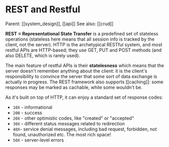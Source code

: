 # REST and Restful

Parent: [[system_design]], [[api]]
See also: [[crud]]


**REST = Representational State Transfer** is a predefined set of stateless operations (stateless here means that all session info is tracked by the client, not the server). HTTP is the archetypical RESTful system, and most restful APIs are HTTP-based; they use GET, PUT and POST methods (and also DELETE, which is rarely used).

The main feature of restful APIs is their **statelesness** which means that the server doesn't remember anything about the client: it is the client's responsibility to convince the server that some sort of data exchange is actually in progress. The REST framework also supports [[caching]]: some responses may be marked as cachable, while some wouldn't be.

As it's built on top of HTTP, it can enjoy a standard set of response codes:
* `10X` - informational
* `200` - success
* `20X` - other optimistic codes, like "created" or "accepted"
* `30X` - different status messages related to redirection
* `40X`- service denial messages, including bad request, forbidden, not found, unauthorized etc. The most rich space!
* `50X` - server-level errors